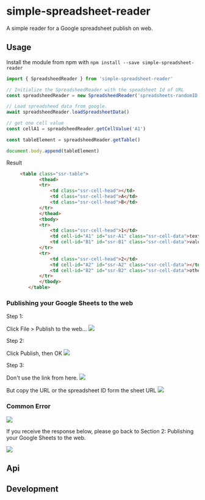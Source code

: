 # simple-spreadsheet-reader

A simple reader for a Google spreadsheet publish on web.

## Usage

Install the module from npm with `npm install --save simple-spreadsheet-reader`

```typescript
import { SpreadsheedReader } from 'simple-spreadsheet-reader'

// Initialize the SpreadsheedReader with the speadsheet Id of URL
const spreadsheedReader = new SpreadsheedReader('spreadsheets-randomID')

// Load spreadsheed data from google.
await spreadsheedReader.loadSpreadsheetData()

// get one cell value
const cellA1 = spreadsheedReader.getCellValue('A1')

const tableElement = spreadsheedReader.getTable()

document.body.append(tableElement)
```
Result
```html
	 <table class="ssr-table">
			<thead>
			<tr>
				<td class="ssr-cell-head"></td>
				<td class="ssr-cell-head">A</td>
				<td class="ssr-cell-head">B</td>
			</tr>
			</thead>
			<tbody>
			<tr>
				<td class="ssr-cell-head">1</td>
				<td cell-id="A1" id="ssr-A1" class="ssr-cell-data">text</td>
				<td cell-id="B1" id="ssr-B1" class="ssr-cell-data">value</td>
			</tr>
			<tr>
				<td class="ssr-cell-head">2</td>
				<td cell-id="A2" id="ssr-A2" class="ssr-cell-data"></td>
				<td cell-id="B2" id="ssr-B2" class="ssr-cell-data">other</td>
			</tr>
			</tbody>
		</table>
```

### Publishing your Google Sheets to the web

Step 1:

Click File > Publish to the web…
![](doc-data/publish-spreadsheet.png)

Step 2:

Click Publish, then OK
![](doc-data/publish.png)

Step 3:

Don't use the link from here.
![](doc-data/publish-confirmation.png)


But copy the URL or the spreadsheet ID form the sheet URL
![](doc-data/spreadsheet-id.png)

### Common Error

![](doc-data/error-1.png)

If you receive the response below, please go back to Section 2: Publishing your Google Sheets to the web.

![](doc-data/error-2.png)


## Api


## Development
